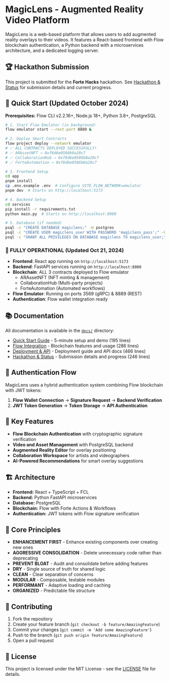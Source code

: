 # MagicLens - Augmented Reality Video Platform

MagicLens is a web-based platform that allows users to add augmented reality overlays to their videos. It features a React-based frontend with Flow blockchain authentication, a Python backend with a microservices architecture, and a dedicated logging server.

## 🏆 Hackathon Submission

This project is submitted for the **Forte Hacks** hackathon. See [Hackathon & Status](./docs/HACKATHON_AND_STATUS.md) for submission details and current progress.

## 🚀 Quick Start (Updated October 2024)

**Prerequisites:** Flow CLI v2.2.16+, Node.js 18+, Python 3.8+, PostgreSQL

```bash
# 1. Start Flow Emulator (in background)
flow emulator start --rest-port 8889 &

# 2. Deploy Smart Contracts
flow project deploy --network emulator
# ✅ ALL CONTRACTS DEPLOYED SUCCESSFULLY!
# ✅ ARAssetNFT → 0xf8d6e0586b0a20c7 
# ✅ CollaborationHub → 0xf8d6e0586b0a20c7
# ✅ ForteAutomation → 0xf8d6e0586b0a20c7

# 3. Frontend Setup
cd app
pnpm install
cp .env.example .env  # Configure VITE_FLOW_NETWORK=emulator
pnpm dev  # Starts on http://localhost:5173

# 4. Backend Setup
cd services
pip install -r requirements.txt
python main.py  # Starts on http://localhost:8000

# 5. Database (if needed)
psql -c "CREATE DATABASE magiclens;" -U postgres
psql -c "CREATE USER magiclens_user WITH PASSWORD 'magiclens_pass';" -U postgres
psql -c "GRANT ALL PRIVILEGES ON DATABASE magiclens TO magiclens_user;" -U postgres
```

### 🎉 **FULLY OPERATIONAL (Updated Oct 21, 2024)**
- **Frontend**: React app running on `http://localhost:5173`
- **Backend**: FastAPI services running on `http://localhost:8000`
- **Blockchain**: ALL 3 contracts deployed to Flow emulator
  - ARAssetNFT (NFT minting & management)
  - CollaborationHub (Multi-party projects)
  - ForteAutomation (Automated workflows)
- **Flow Emulator**: Running on ports 3569 (gRPC) & 8889 (REST)
- **Authentication**: Flow wallet integration ready

## 📚 Documentation

All documentation is available in the [`docs/`](./docs) directory:

- [Quick Start Guide](./docs/QUICKSTART.md) - 5-minute setup and demo (195 lines)
- [Flow Integration](./docs/FLOW_INTEGRATION.md) - Blockchain features and usage (286 lines)
- [Deployment & API](./docs/DEPLOYMENT_AND_API.md) - Deployment guide and API docs (466 lines)
- [Hackathon & Status](./docs/HACKATHON_AND_STATUS.md) - Submission details and progress (246 lines)

## 🔐 Authentication Flow

MagicLens uses a hybrid authentication system combining Flow blockchain with JWT tokens:

1. **Flow Wallet Connection** → **Signature Request** → **Backend Verification** 
2. **JWT Token Generation** → **Token Storage** → **API Authentication**

## 🎯 Key Features

- **Flow Blockchain Authentication** with cryptographic signature verification
- **Video and Asset Management** with PostgreSQL backend
- **Augmented Reality Editor** for overlay positioning
- **Collaboration Workspace** for artists and videographers
- **AI-Powered Recommendations** for smart overlay suggestions

## 🏗️ Architecture

- **Frontend:** React + TypeScript + FCL
- **Backend:** Python FastAPI microservices
- **Database:** PostgreSQL
- **Blockchain:** Flow with Forte Actions & Workflows
- **Authentication:** JWT tokens with Flow signature verification

## 📖 Core Principles

- **ENHANCEMENT FIRST** - Enhance existing components over creating new ones
- **AGGRESSIVE CONSOLIDATION** - Delete unnecessary code rather than deprecating
- **PREVENT BLOAT** - Audit and consolidate before adding features
- **DRY** - Single source of truth for shared logic
- **CLEAN** - Clear separation of concerns
- **MODULAR** - Composable, testable modules
- **PERFORMANT** - Adaptive loading and caching
- **ORGANIZED** - Predictable file structure

## 🤝 Contributing

1. Fork the repository
2. Create your feature branch (`git checkout -b feature/AmazingFeature`)
3. Commit your changes (`git commit -m 'Add some AmazingFeature'`)
4. Push to the branch (`git push origin feature/AmazingFeature`)
5. Open a pull request

## 📄 License

This project is licensed under the MIT License - see the [LICENSE](LICENSE) file for details.